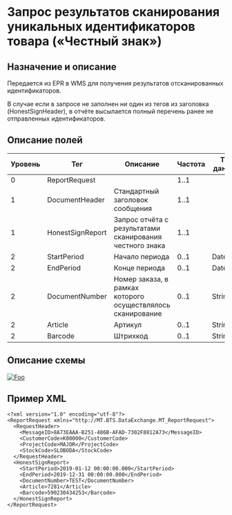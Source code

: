 # Запрос результатов сканирования уникальных идентификаторов товара («Честный знак»)

## Назначение и описание
Передается из EPR в WMS для получения результатов отсканированных идентификаторов.

В случае если в запросе не заполнен ни один из тегов из заголовка (HonestSignHeader), в отчёте высылается полный перечень ранее не отправленных идентификаторов.

## Описание полей

Уровень | Тег | Описание | Частота | Тип данных | Размер поля | Комментарий
--------|-----|----------|---------|------------|-------------|------------
0       | ReportRequest    |                                                      |  1..1          |            |             |
1       | DocumentHeader   | Стандартный заголовок сообщения                             | 1..1    |            |             | Общая структура сообщения 
1       | HonestSignReport | Запрос отчёта с результатами сканирования честного знака    | 1..1    |            |             |                           
2       | StartPeriod      | Начало периода                                              | 0..1    | Datetime   |             |                           
2       | EndPeriod        | Конце периода                                               | 0..1    | Datetime   |             |                           
2       | DocumentNumber   | Номер заказа, в рамках которого осуществлялось сканирование | 0..1    | String     | 50          |                           
2       | Article          | Артикул                                                     | 0..1    | String     | 100         |                           
2       | Barcode          | Штрихкод                                                    | 0..1    | String     | 100         |                           

## Описание схемы
<a href="https://github.com/MajorTerminal/MTXML/blob/master/XSD/MT_HonestSignRequest.xsd" rel="XSD">![Foo](https://user-images.githubusercontent.com/22858622/134012526-73d1b128-a2cd-4d14-8a13-10f81a57c04f.png)</a>

## Пример XML
```
<?xml version="1.0" encoding="utf-8"?>
<ReportRequest xmlns="http://MT.BTS.DataExchange.MT_ReportRequest">
  <RequestHeader>
    <MessageID>8A73EAAA-B251-486B-AFAD-7302F8812A73</MessageID>
    <CustomerCode>К00000</CustomerCode>
    <ProjectCode>MAJOR</ProjectCode>
    <StockCode>SLOBODA</StockCode>
  </RequestHeader>
  <HonestSignReport>
    <StartPeriod>2019-01-12 00:00:00.000</StartPeriod>
	<EndPeriod>2019-12-31 00:00:00.000</EndPeriod>
	<DocumentNumber>TEST</DocumentNumber>
	<Article>7281</Article>
	<Barcode>590230434253</Barcode>
  </HonestSignReport>
</ReportRequest>
```

